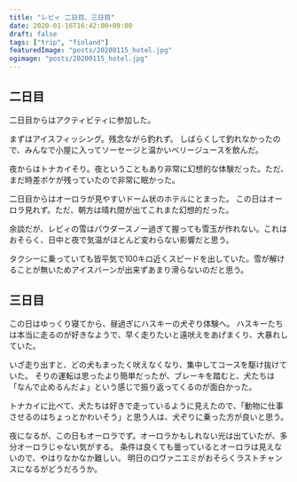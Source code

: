 ```yaml
---
title: "レビィ 二日目、三日目"
date: 2020-01-16T16:42:00+09:00
draft: false
tags: ["trip", "finland"]
featuredImage: "posts/20200115_hotel.jpg"
ogimage: "posts/20200115_hotel.jpg"
---
```


## 二日目
二日目からはアクティビティに参加した。

まずはアイスフィッシング。残念ながら釣れず。
しばらくして釣れなかったので、みんなで小屋に入ってソーセージと温かいベリージュースを飲んだ。

夜からはトナカイそり。夜ということもあり非常に幻想的な体験だった。ただ、まだ時差ボケが残っていたので非常に眠かった。

二日目からはオーロラが見やすいドーム状のホテルにとまった。
この日はオーロラ見れず。ただ、朝方は晴れ間が出てこれまた幻想的だった。

余談だが、レビィの雪はパウダースノー過ぎて握っても雪玉が作れない。これはおそらく、日中と夜で気温がほとんど変わらない影響だと思う。

タクシーに乗っていても皆平気で100キロ近くスピードを出していた。雪が解けることが無いためアイスバーンが出来ずあまり滑らないのだと思う。

## 三日目
この日はゆっくり寝てから、昼過ぎにハスキーの犬ぞり体験へ。
ハスキーたちは本当に走るのが好きなようで、早く走りたいと遠吠えをあげまくり、大暴れしていた。

いざ走り出すと、どの犬もまったく吠えなくなり、集中してコースを駆け抜けていた。
そりの運転は思ったより簡単だったが、ブレーキを踏むと、犬たちは「なんで止めるんだよ」という感じで振り返ってくるのが面白かった。

トナカイに比べて、犬たちは好きで走っているように見えたので、「動物に仕事させるのはちょっとかわいそう」と思う人は、犬ぞりに乗った方が良いと思う。

夜になるが、この日もオーロラでず。オーロラかもしれない光は出ていたが、多分オーロラじゃない気がする。
条件は良くても曇っているとオーロラは見えないので、やはりなかなか難しい。
明日のロヴァニエミがおそらくラストチャンスになるがどうだろうか。
